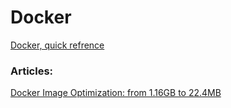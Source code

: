# Docker

[Docker, quick refrence](https://github.com/su6i/docker/blob/master/docker.txt)
### Articles:   
[Docker Image Optimization: from 1.16GB to 22.4MB](https://medium.com/the-agile-crafter/docker-image-optimization-from-1-16gb-to-22-4mb-53fdb4c53311)
